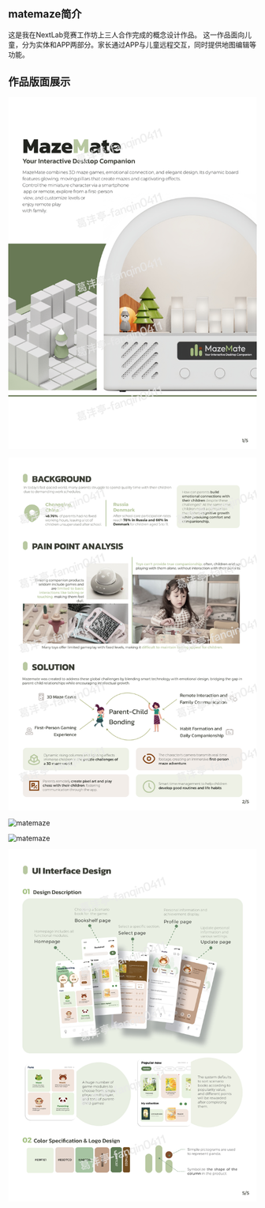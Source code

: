 ## matemaze简介

这是我在NextLab竞赛工作坊上三人合作完成的概念设计作品。
这一作品面向儿童，分为实体和APP两部分。家长通过APP与儿童远程交互，同时提供地图编辑等功能。

## 作品版面展示

![matemaze](../assets/01.png)

![matemaze](../assets/02.png)

![matemaze](../assets/03.png)

![matemaze](../assets/04.png)

![matemaze](../assets/05.png)
